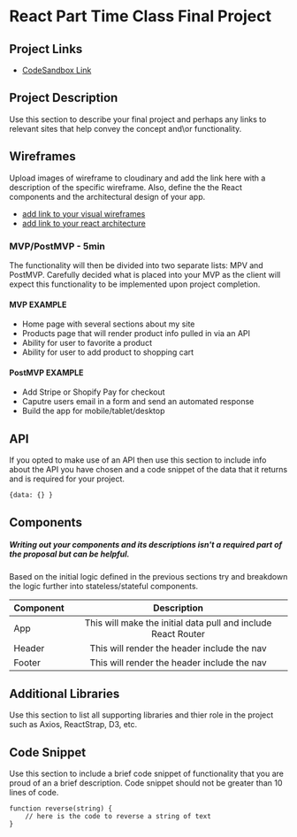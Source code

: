# React Part Time Class Final Project

## Project Links

- [CodeSandbox Link]()

## Project Description

Use this section to describe your final project and perhaps any links to relevant sites that help convey the concept and\or functionality.


## Wireframes

Upload images of wireframe to cloudinary and add the link here with a description of the specific wireframe. Also, define the the React components and the architectural design of your app.

- [add link to your visual wireframes]()
- [add link to your react architecture]()


### MVP/PostMVP - 5min

The functionality will then be divided into two separate lists: MPV and PostMVP.  Carefully decided what is placed into your MVP as the client will expect this functionality to be implemented upon project completion.  

#### MVP EXAMPLE
- Home page with several sections about my site
- Products page that will render product info pulled in via an API  
- Ability for user to favorite a product
- Ability for user to add product to shopping cart

#### PostMVP EXAMPLE

- Add Stripe or Shopify Pay for checkout
- Caputre users email in a form and send an automated response
- Build the app for mobile/tablet/desktop

## API

If you opted to make use of an API then use this section to include info about the API you have chosen and a code snippet of the data that it returns and is required for your project. 


```
{data: {} }
```

## Components
##### Writing out your components and its descriptions isn't a required part of the proposal but can be helpful.

Based on the initial logic defined in the previous sections try and breakdown the logic further into stateless/stateful components. 

| Component | Description | 
| --- | :---: |  
| App | This will make the initial data pull and include React Router| 
| Header | This will render the header include the nav | 
| Footer | This will render the header include the nav | 


## Additional Libraries
 Use this section to list all supporting libraries and thier role in the project such as Axios, ReactStrap, D3, etc. 

## Code Snippet

Use this section to include a brief code snippet of functionality that you are proud of an a brief description.  Code snippet should not be greater than 10 lines of code. 

```
function reverse(string) {
	// here is the code to reverse a string of text
}
```
